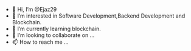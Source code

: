 - 👋 Hi, I’m @Ejaz29
- 👀 I’m interested in Software Development,Backend Development and Blockchain.
- 🌱 I’m currently learning blockchain.
- 💞️ I’m looking to collaborate on ...
- 📫 How to reach me ...

<!---
Ejaz29/Ejaz29 is a ✨ special ✨ repository because its `README.md` (this file) appears on your GitHub profile.
You can click the Preview link to take a look at your changes.
--->
